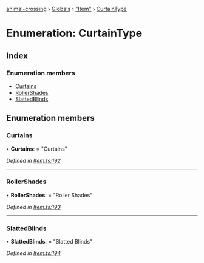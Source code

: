 [animal-crossing](../README.md) › [Globals](../globals.md) › ["Item"](../modules/_item_.md) › [CurtainType](_item_.curtaintype.md)

# Enumeration: CurtainType

## Index

### Enumeration members

* [Curtains](_item_.curtaintype.md#curtains)
* [RollerShades](_item_.curtaintype.md#rollershades)
* [SlattedBlinds](_item_.curtaintype.md#slattedblinds)

## Enumeration members

###  Curtains

• **Curtains**: = "Curtains"

*Defined in [Item.ts:192](https://github.com/Norviah/animal-crossing/blob/3d769dc/module/types/Item.ts#L192)*

___

###  RollerShades

• **RollerShades**: = "Roller Shades"

*Defined in [Item.ts:193](https://github.com/Norviah/animal-crossing/blob/3d769dc/module/types/Item.ts#L193)*

___

###  SlattedBlinds

• **SlattedBlinds**: = "Slatted Blinds"

*Defined in [Item.ts:194](https://github.com/Norviah/animal-crossing/blob/3d769dc/module/types/Item.ts#L194)*
